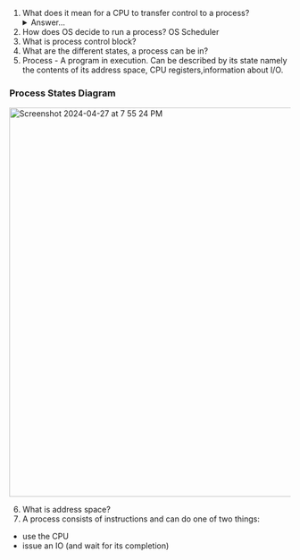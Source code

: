 1. What does it mean for a CPU to transfer control to a process?
   <details><summary>Answer...</summary>
   <h6>
      When a process is first created it is put into a queue and the OS scheduler decides when the process can be run as per its scheduling algorithm. When it picks the process from queue and puts it in running state the process is said to be in control and is using the CPU.
   </h6>
   </details>
3. How does OS decide to run a process? OS Scheduler
4. What is process control block?
5. What are the different states, a process can be in?
6. Process - A program in execution. Can be described by its state namely the contents of its address space, CPU registers,information about I/O.
   
### Process States Diagram

  <img width="696" alt="Screenshot 2024-04-27 at 7 55 24 PM" src="https://github.com/debamitra/debs-notes/assets/2363934/7412ee51-e6db-446e-8f84-87bd0f1ac303">


6. What is address space?
7.  A process consists of instructions and can do one of two things:
   - use the CPU
   - issue an IO (and wait for its completion)


